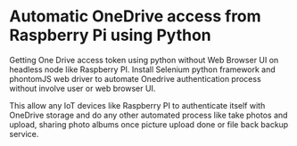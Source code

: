 # Automatic OneDrive access from Raspberry Pi using Python

Getting One Drive access token using python without Web Browser UI on headless node like Raspberry PI.
Install Selenium python framework and phontomJS web driver to automate Onedrive authentication process without involve user or web browser UI.

This allow any IoT devices like Raspberry PI to authenticate itself with OneDrive storage and do any other automated process like take photos and upload, sharing photo albums once picture upload done or file back backup service.


